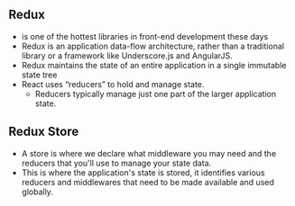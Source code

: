 ## Redux
* is one of the hottest libraries in front-end development these days
* Redux is an application data-flow architecture, rather than a traditional library or a framework like Underscore.js and AngularJS.
* Redux maintains the state of an entire application in a single immutable state tree 
* React uses “reducers” to hold and manage state.
  * Reducers typically manage just one part of the larger application state.

## Redux Store
* A store is where we declare what middleware you may need and the reducers that you'll use to manage your state data.
* This is where the application's state is stored, it identifies various reducers and middlewares that need to be made available and used globally.